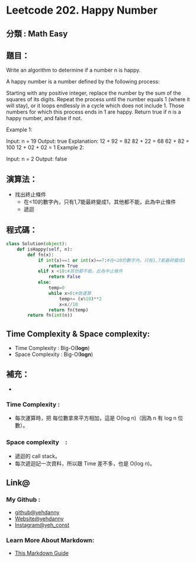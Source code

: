 # Leetcode  202. Happy Number

## 分類 : Math Easy

## 題目：
Write an algorithm to determine if a number n is happy.

A happy number is a number defined by the following process:

Starting with any positive integer, replace the number by the sum of the squares of its digits.
Repeat the process until the number equals 1 (where it will stay), or it loops endlessly in a cycle which does not include 1.
Those numbers for which this process ends in 1 are happy.
Return true if n is a happy number, and false if not.

Example 1:

Input: n = 19
Output: true
Explanation:
12 + 92 = 82
82 + 22 = 68
62 + 82 = 100
12 + 02 + 02 = 1
Example 2:

Input: n = 2
Output: false

## 演算法：
- 找出終止條件
  - 在<10的數字內，只有1,7能最終變成1，其他都不能，此為中止條件
  - 遞迴

## 程式碼：
```python
class Solution(object):
    def isHappy(self, n):
        def fn(x):
            if int(x)==1 or int(x)==7:#在<10的數字內，只有1,7能最終變成1
                return True
            elif x <10:#其他都不能，此為中止條件
                return False
            else:
                temp=0
                while x>0:#做運算
                    temp+= (x%10)**2
                    x=x//10
                return fn(temp)
        return fn(int(n))
```
## Time Complexity & Space complexity:
- Time Complexity   :   Big-O(__logn__)
- Space Complexity   :  Big-O(__logn__)

## 補充：
- 
### Time Complexity :
- 每次運算時，把 每位數拿來平方相加，這是 O(log n)（因為 n 有 log n 位數）。
### Space complexity　:
- 遞迴的 call stack。
- 每次遞迴記一次資料，所以跟 Time 差不多，也是 O(log n)。

## Link@
### My Github : 
- [github@yehdanny](https://github.com/yehdanny)
- [Website@yehdanny](https://yehdanny.github.io/mypage/html/index.html)
- [Instagram@yeh_const](https://www.instagram.com/yeh_const?igsh=MTVlNTl2eGVkeWI2MA%3D%3D&utm_source=qr)
### Learn More About Markdown:
- [This Markdown Guide](https://www.markdownguide.org/)
